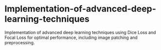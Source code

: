 # Implementation-of-advanced-deep-learning-techniques
Implementation of advanced deep learning techniques using Dice Loss and Focal Loss for optimal performance, including image patching and preprocessing.
